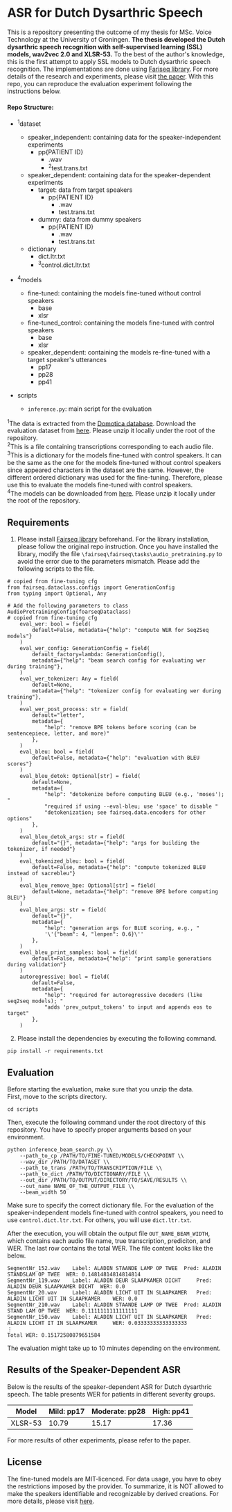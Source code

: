 # ASR for Dutch Dysarthric Speech
This is a repository presenting the outcome of my thesis for MSc. Voice Technology at the University of Groningen. **The thesis developed the Dutch dysarthric speech recognition with self-supervised learning (SSL) models, wav2vec 2.0 and XLSR-53.** To the best of the author's knowledge, this is the first attempt to apply SSL models to Dutch dysarthric speech recognition. The implementations are done using [Fariseq library](https://github.com/facebookresearch/fairseq). For more details of the research and experiments, please visit [the paper](xxx). With this repo, you can reproduce the evaluation experiment following the instructions below.

#### Repo Structure:
- <sup>1</sup>dataset 
	- speaker_independent: containing data for the speaker-independent experiments
		- pp{PATIENT ID}
			- .wav
			- <sup>2</sup>test.trans.txt
	- speaker_dependent: containing data for the speaker-dependent experiments
		- target: data from target speakers
			- pp{PATIENT ID}
				- .wav
				- test.trans.txt
		- dummy: data from dummy speakers
			- pp{PATIENT ID}
				- .wav
				- test.trans.txt
	- dictionary
		- dict.ltr.txt
		- <sup>3</sup>control.dict.ltr.txt

- <sup>4</sup>models
	- fine-tuned: containing the models fine-tuned without control speakers
		- base
		- xlsr
	- fine-tuned_control: containing the models fine-tuned with control speakers
		- base
		- xlsr
	- speaker_dependent: containing the models re-fine-tuned with a target speaker's utterances
		- pp17
		- pp28
		- pp41

- scripts
	- `inference.py`: main script for the evaluation

<sup>1</sup>The data is extracted from the [Domotica database](https://www.esat.kuleuven.be/psi/spraak/downloads/). Download the evaluation dataset from [here](https://drive.google.com/file/d/1sTwuLjvZLWidG__cZbXhPXFztZd17SUr/view?usp=sharing). Please unzip it locally under the root of the repository.\
<sup>2</sup>This is a file containing transcriptions corresponding to each audio file.\
<sup>3</sup>This is a dictionary for the models fine-tuned with control speakers. It can be the same as the one for the models fine-tuned without control speakers since appeared characters in the dataset are the same. However, the different ordered dictionary was used for the fine-tuning. Therefore, please use this to evaluate the models fine-tuned with control speakers.\
<sup>4</sup>The models can be downloaded from [here](https://drive.google.com/file/d/13p8o2pmzeZTEaoTip6a0xxfgQoaoIWiI/view?usp=sharing). Please unzip it locally under the root of the repository.

## Requirements
1. Please install [Fairseq library](https://github.com/facebookresearch/fairseq) beforehand. For the library installation, please follow the original repo instruction.
Once you have installed the library, modify the file `\fairseq\fairseq\tasks\audio_pretraining.py` to avoid the error due to the parameters mismatch. Please add the following scripts to the file.

```
# copied from fine-tuning cfg
from fairseq.dataclass.configs import GenerationConfig
from typing import Optional, Any

# Add the following parameters to class AudioPretrainingConfig(foarseqDataclass)
# copied from fine-tuning cfg
    eval_wer: bool = field(
        default=False, metadata={"help": "compute WER for Seq2Seq models"}
    )
    eval_wer_config: GenerationConfig = field(
        default_factory=lambda: GenerationConfig(),
        metadata={"help": "beam search config for evaluating wer during training"},
    )
    eval_wer_tokenizer: Any = field(
        default=None,
        metadata={"help": "tokenizer config for evaluating wer during training"},
    )
    eval_wer_post_process: str = field(
        default="letter",
        metadata={
            "help": "remove BPE tokens before scoring (can be sentencepiece, letter, and more)"
        },
    )
    eval_bleu: bool = field(
        default=False, metadata={"help": "evaluation with BLEU scores"}
    )
    eval_bleu_detok: Optional[str] = field(
        default=None,
        metadata={
            "help": "detokenize before computing BLEU (e.g., 'moses'); "
            "required if using --eval-bleu; use 'space' to disable "
            "detokenization; see fairseq.data.encoders for other options"
        },
    )
    eval_bleu_detok_args: str = field(
        default="{}", metadata={"help": "args for building the tokenizer, if needed"}
    )
    eval_tokenized_bleu: bool = field(
        default=False, metadata={"help": "compute tokenized BLEU instead of sacrebleu"}
    )
    eval_bleu_remove_bpe: Optional[str] = field(
        default=None, metadata={"help": "remove BPE before computing BLEU"}
    )
    eval_bleu_args: str = field(
        default="{}",
        metadata={
            "help": "generation args for BLUE scoring, e.g., "
            '\'{"beam": 4, "lenpen": 0.6}\''
        },
    )
    eval_bleu_print_samples: bool = field(
        default=False, metadata={"help": "print sample generations during validation"}
    )
    autoregressive: bool = field(
        default=False,
        metadata={
            "help": "required for autoregressive decoders (like seq2seq models); "
            "adds 'prev_output_tokens' to input and appends eos to target"
        },
    )
```

2. Please install the dependencies by executing the following command.
```
pip install -r requirements.txt

```
## Evaluation
Before starting the evaluation, make sure that you unzip the data.\
First, move to the scripts directory.
```
cd scripts
```
Then, execute the following command under the root directory of this repository. You have to specify proper arguments based on your environment.
```
python inference_beam_search.py \\
	--path_to_cp /PATH/TO/FINE-TUNED/MODELS/CHECKPOINT \\ 
	--wav_dir /PATH/TO/DATASET \\
	--path_to_trans /PATH/TO/TRANSCRIPTION/FILE \\
	--path_to_dict /PATH/TO/DICTIONARY/FILE \\
	--out_dir /PATH/TO/OUTPUT/DIRECTORY/TO/SAVE/RESULTS \\
	--out_name NAME_OF_THE_OUTPUT_FILE \\
	--beam_width 50
```
Make sure to specify the correct dictionary file. For the evaluation of the speaker-independent models fine-tuned with control speakers, you need to use `control.dict.ltr.txt`. For others, you will use `dict.ltr.txt`.

After the execution, you will obtain the output file `OUT_NAME_BEAM_WIDTH`, which contains each audio file name, true transcription, prediciton, and WER. The last row contains the total WER. The file content looks like the below.
```
SegmentNr_152.wav	 Label: ALADIN STAANDE LAMP OP TWEE	 Pred: ALADIN STANDSLAM OP TWEE	 WER: 0.14814814814814814
SegmentNr_119.wav	 Label: ALADIN DEUR SLAAPKAMER DICHT	 Pred: ALADIN DEUR SLAAPKAMER DICHT	 WER: 0.0
SegmentNr_20.wav	 Label: ALADIN LICHT UIT IN SLAAPKAMER	 Pred: ALADIN LICHT UIT IN SLAAPKAMER	 WER: 0.0
SegmentNr_210.wav	 Label: ALADIN STAANDE LAMP OP TWEE	 Pred: ALADIN STAND LAM OP TWEE	 WER: 0.1111111111111111
SegmentNr_150.wav	 Label: ALADIN LICHT UIT IN SLAAPKAMER	 Pred: ALADIN LICHT IT IN SLAAPKAMER	 WER: 0.03333333333333333
⋮
Total WER: 0.15172580879651584 

```
The evaluation might take up to 10 minutes depending on the environment.

## Results of the Speaker-Dependent ASR
Below is the results of the speaker-dependent ASR for Dutch dysarthric speech. The table presents WER for patients in different severity groups.

| Model | Mild: pp17 | Moderate: pp28 | High: pp41 |
|-------|------|-----------|------|
| XLSR-53 | 10.79 |  15.17  | 17.36 |

For more results of other experiments, please refer to the paper. 

## License
The fine-tuned models are MIT-licenced. For data usage, you have to obey the restrictions imposed by the provider. To summarize, it is NOT allowed to make the speakers identifiable and recognizable by derived creations. For more details, please visit [here](https://www.esat.kuleuven.be/psi/spraak/downloads/).


